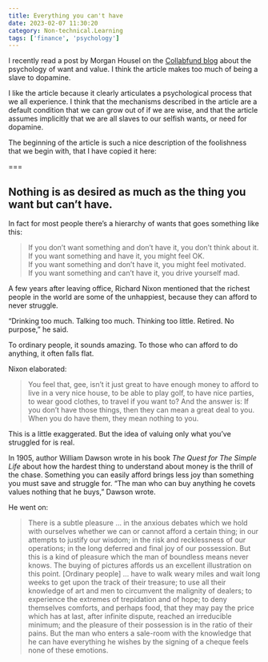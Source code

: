 ```yaml
---
title: Everything you can't have
date: 2023-02-07 11:30:20
category: Non-technical.Learning
tags: ['finance', 'psychology']
---
```


I recently read a post by Morgan Housel on the
[Collabfund blog](https://collabfund.com/blog/everything-you-cant-have/) about the psychology of
want and value. I think the article makes too much of being a slave to dopamine.

I like the article because it clearly articulates a psychological process that we all experience. I
think that the mechanisms described in the article are a default condition that we can grow
out of if we are wise, and that the article assumes implicitly that we are all slaves to our selfish
wants, or need for dopamine.

The beginning of the article is such a nice description of the foolishness that we begin with, that
I have copied it here:

===

## Nothing is as desired as much as the thing you want but can’t have.

In fact for most people there’s a hierarchy of wants that goes something like this:

> If you don’t want something and don’t have it, you don’t think about it.  
> If you want something and have it, you might feel OK.  
> If you want something and don’t have it, you might feel motivated.  
> If you want something and can’t have it, you drive yourself mad.

A few years after leaving office, Richard Nixon mentioned that the richest people in the world are
some of the unhappiest, because they can afford to never struggle.

“Drinking too much. Talking too much. Thinking too little. Retired. No purpose,” he said.

To ordinary people, it sounds amazing. To those who can afford to do anything, it often falls flat.

Nixon elaborated:

> You feel that, gee, isn’t it just great to have enough money to afford to live in a very nice
> house, to be able to play golf, to have nice parties, to wear good clothes, to travel if you want
> to? And the answer is: If you don’t have those things, then they can mean a great deal to you.
> When you do have them, they mean nothing to you.

This is a little exaggerated. But the idea of valuing only what you’ve struggled for is real.

In 1905, author William Dawson wrote in his book _The Quest for The Simple Life_ about how the
hardest thing to understand about money is the thrill of the chase. Something you can easily afford
brings less joy than something you must save and struggle for. “The man who can buy anything he
covets values nothing that he buys,” Dawson wrote.

He went on:

> There is a subtle pleasure … in the anxious debates which we hold with ourselves whether we can or
> cannot afford a certain thing; in our attempts to justify our wisdom; in the risk and recklessness
> of our operations; in the long deferred and final joy of our possession. But this is a kind of
> pleasure which the man of boundless means never knows. The buying of pictures affords us an
> excellent illustration on this point. [Ordinary people] … have to walk weary miles and wait long
> weeks to get upon the track of their treasure; to use all their knowledge of art and men to
> circumvent the malignity of dealers; to experience the extremes of trepidation and of hope; to
> deny themselves comforts, and perhaps food, that they may pay the price which has at last, after
> infinite dispute, reached an irreducible minimum; and the pleasure of their possession is in the
> ratio of their pains. But the man who enters a sale-room with the knowledge that he can have
> everything he wishes by the signing of a cheque feels none of these emotions.
